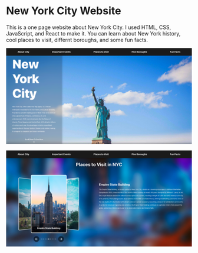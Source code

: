 # New York City Website

This is a one page website about New York City. I used HTML, CSS, JavaScript, and React to make it. You can learn about New York history, cool places to visit, differnt boroughs, and some fun facts.

![alt text](./ReadmeScreen1.png)

![alt text](./ReadmeScreen2.png)